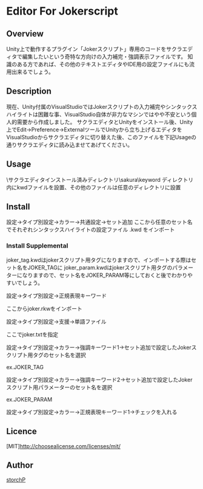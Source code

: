 Editor For Jokerscript
====

## Overview
Unity上で動作するプラグイン「Jokerスクリプト」専用のコードをサクラエディタで編集したいという奇特な方向けの入力補完・強調表示ファイルです。
知識のある方であれば、その他のテキストエディタやIDE用の設定ファイルにも流用出来るでしょう。
## Description
現在、Unity付属のVisualStudioではJokerスクリプトの入力補完やシンタックスハイライトは困難な事、VisualStudio自体が非力なマシンではやや不安という個人的需要から作成しました。
サクラエディタとUnityをインストール後、Unity上でEdit->Preference->ExternalツールでUnityから立ち上げるエディタをVisualStudioからサクラエディタに切り替えた後、このファイルを下記Usageの通りサクラエディタに読み込ませてあげてください。

## Usage
\サクラエディタインストール済みディレクトリ\sakura\keyword ディレクトリ内にkwdファイルを設置、その他のファイルは任意のディレクトリに設置

## Install
設定->タイプ別設定->カラー->共通設定->セット追加
ここから任意のセット名でそれぞれシンタックスハイライトの設定ファイル .kwd をインポート

### Install Supplemental
joker_tag.kwdはjokerスクリプト用タグになりますので、インポートする際はセット名をJOKER_TAGに
joker_param.kwdはjokerスクリプト用タグのパラメーターになりますので、セット名をJOKER_PARAM等にしておくと後でわかりやすいでしょう。

設定->タイプ別設定->正規表現キーワード

ここからjoker.rkwをインポート

設定->タイプ別設定->支援->単語ファイル

ここでjoker.txtを指定

設定->タイプ別設定->カラー->強調キーワード1->セット追加で設定したJokerスクリプト用タグのセット名を選択

ex.JOKER_TAG

設定->タイプ別設定->カラー->強調キーワード2->セット追加で設定したJokerスクリプト用パラメーターのセット名を選択

ex.JOKER_PARAM

設定->タイプ別設定->カラー->正規表現キーワード1->チェックを入れる

## Licence

[MIT]http://choosealicense.com/licenses/mit/

## Author

[storchP](https://github.com/storchP)

